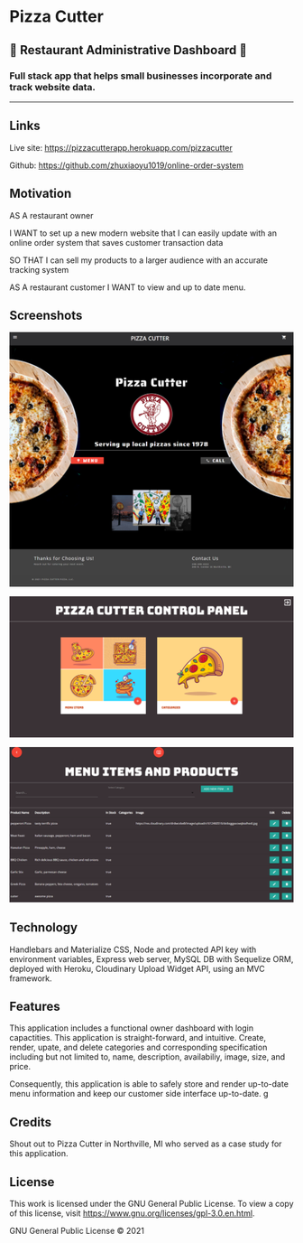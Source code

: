 # Pizza Cutter
## 🍕 __Restaurant Administrative Dashboard__ 🍕
### Full stack app that helps small businesses incorporate and track website data.
--------

## Links

Live site: https://pizzacutterapp.herokuapp.com/pizzacutter

Github: https://github.com/zhuxiaoyu1019/online-order-system

## Motivation

AS A restaurant owner 

I WANT to set up a new modern website that I can easily update with an online order system that saves customer transaction data 

SO THAT I can sell my products to a larger audience with an accurate tracking system

AS A restaurant customer
I WANT to view and up to date menu. 

## Screenshots

![Screenshot](/public/images/customer_page.png)

![Screenshot](/public/images/admin_dash.png)

![Screenshot](/public/images/admin_edit.png)

## Technology
Handlebars and Materialize CSS, Node and protected API key with environment variables, Express web server, MySQL DB with Sequelize ORM, deployed with Heroku, Cloudinary Upload Widget API, using an MVC framework.

## Features
This application includes a functional owner dashboard with login capactities. This application is straight-forward, and intuitive. Create, render, upate, and delete categories and corresponding specification including but not limited to, name, description, availabiliy, image, size, and price. 

Consequently, this application is able to safely store and render up-to-date menu information and keep our customer side interface up-to-date. g


## Credits

Shout out to Pizza Cutter in Northville, MI who served as a case study for this application. 

## License

This work is licensed under the GNU General Public License. To view a copy of this license, visit https://www.gnu.org/licenses/gpl-3.0.en.html.


GNU General Public License © 2021